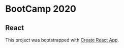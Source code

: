 # BootCamp 2020
## React

This project was bootstrapped with [Create React App](https://github.com/facebook/create-react-app).
